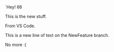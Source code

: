 `Hey! 66

This is the new stuff.

From VS Code.

This is a new line of text on the NewFeature branch.



No more :(